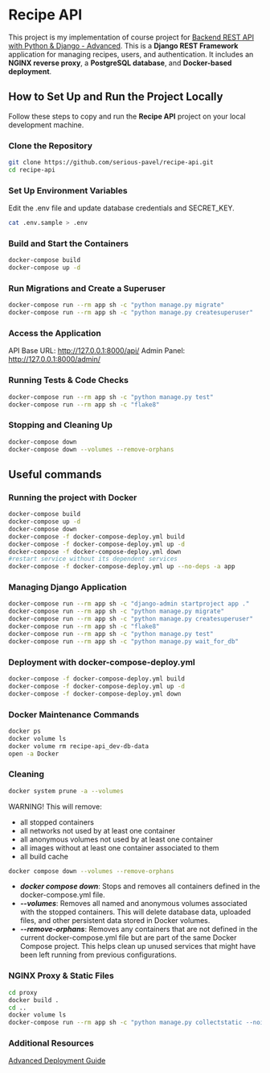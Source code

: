 # Recipe API

This project is my implementation of course project for [Backend REST API with Python & Django - Advanced](http://londonapp.dev/django-python-advanced). This is
a **Django REST Framework** application for managing recipes, users, and authentication. It includes an **NGINX reverse proxy**, a **PostgreSQL database**, and **Docker-based deployment**.

## How to Set Up and Run the Project Locally

Follow these steps to copy and run the **Recipe API** project on your local development machine.

### Clone the Repository

```sh
git clone https://github.com/serious-pavel/recipe-api.git
cd recipe-api
```
### Set Up Environment Variables
Edit the .env file and update database credentials and SECRET_KEY.
```sh
cat .env.sample > .env
```
### Build and Start the Containers
```sh
docker-compose build
docker-compose up -d
```
### Run Migrations and Create a Superuser
```sh
docker-compose run --rm app sh -c "python manage.py migrate"
docker-compose run --rm app sh -c "python manage.py createsuperuser"
```
### Access the Application
API Base URL: http://127.0.0.1:8000/api/
Admin Panel: http://127.0.0.1:8000/admin/
### Running Tests & Code Checks
```sh
docker-compose run --rm app sh -c "python manage.py test"
docker-compose run --rm app sh -c "flake8"
```
### Stopping and Cleaning Up
```sh
docker-compose down
docker-compose down --volumes --remove-orphans
```

## Useful commands

### Running the project with Docker
```sh
docker-compose build
docker-compose up -d
docker-compose down
docker-compose -f docker-compose-deploy.yml build
docker-compose -f docker-compose-deploy.yml up -d
docker-compose -f docker-compose-deploy.yml down
#restart service without its dependent services
docker-compose -f docker-compose-deploy.yml up --no-deps -a app
```

### Managing Django Application
```sh
docker-compose run --rm app sh -c "django-admin startproject app ."
docker-compose run --rm app sh -c "python manage.py migrate"
docker-compose run --rm app sh -c "python manage.py createsuperuser"
docker-compose run --rm app sh -c "flake8"
docker-compose run --rm app sh -c "python manage.py test"
docker-compose run --rm app sh -c "python manage.py wait_for_db"
```
### Deployment with docker-compose-deploy.yml
```sh
docker-compose -f docker-compose-deploy.yml build
docker-compose -f docker-compose-deploy.yml up -d
docker-compose -f docker-compose-deploy.yml down
```
### Docker Maintenance Commands
```sh
docker ps
docker volume ls
docker volume rm recipe-api_dev-db-data
open -a Docker
```
### Cleaning
```sh
docker system prune -a --volumes
```
WARNING! This will remove:
  - all stopped containers
  - all networks not used by at least one container
  - all anonymous volumes not used by at least one container
  - all images without at least one container associated to them
  - all build cache


```sh
docker compose down --volumes --remove-orphans
```
 - **_docker compose down_**: Stops and removes all containers defined in the docker-compose.yml file.
 - **_--volumes_**: Removes all named and anonymous volumes associated with the stopped containers. This will delete database data, uploaded files, and other persistent data stored in Docker volumes.
 - **_--remove-orphans_**: Removes any containers that are not defined in the current docker-compose.yml file but are part of the same Docker Compose project. This helps clean up unused services that might have been left running from previous configurations.
 
### NGINX Proxy & Static Files
```sh
cd proxy
docker build .
cd ..
docker volume ls
docker-compose run --rm app sh -c "python manage.py collectstatic --noinput"
```
### Additional Resources
[Advanced Deployment Guide](https://github.com/LondonAppDeveloper/build-a-backend-rest-api-with-python-django-advanced-resources/blob/main/deployment.md)
